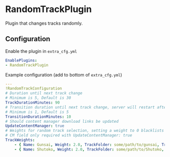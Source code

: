 # RandomTrackPlugin
Plugin that changes tracks randomly.

## Configuration
Enable the plugin in `extra_cfg.yml`
```yaml
EnablePlugins:
- RandomTrackPlugin
```

Example configuration (add to bottom of `extra_cfg.yml`)  
```yaml
---
!RandomTrackConfiguration
# Duration until next track change
# Minimum is 5, Default is 30
TrackDurationMinutes: 90
# Transition duration until next track change, server will restart after
# Minimum is 1, Default is 5
TransitionDurationMinutes: 10
# Should content manager download links be updated
UpdateContentManager: true
# Weights for random track selection, setting a weight to 0 blacklists a track, default weight is 1.
# CM field only required with UpdateContentManager: true
TrackWeights:
    - { Name: Gunsai, Weight: 2.0, TrackFolder: some/path/to/gunsai, TrackLayoutConfig: GunsaiTogue, CMLink: https://mega.nz/...... , CMVersion: 1.5 }
    - { Name: Shutoko, Weight: 2.0, TrackFolder: some/path/to/Shutoko, TrackLayoutConfig: Default, CMLink: https://mega.nz/...... , CMVersion: 1.5 }

```

